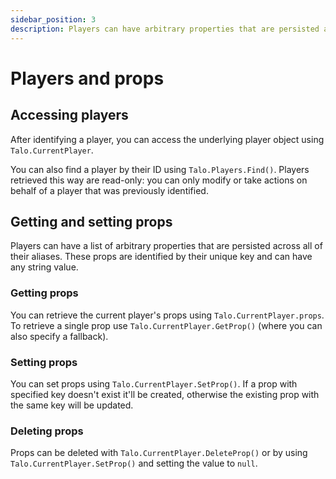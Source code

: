 ```yaml
---
sidebar_position: 3
description: Players can have arbitrary properties that are persisted across all of their aliases and across sessions. Props can be viewed and modified from the dashboard.
---
```


# Players and props

## Accessing players

After identifying a player, you can access the underlying player object using `Talo.CurrentPlayer`.

You can also find a player by their ID using `Talo.Players.Find()`. Players retrieved this way are read-only: you can only modify or take actions on behalf of a player that was previously identified.

## Getting and setting props

Players can have a list of arbitrary properties that are persisted across all of their aliases. These props are identified by their unique key and can have any string value.

### Getting props

You can retrieve the current player's props using `Talo.CurrentPlayer.props`. To retrieve a single prop use `Talo.CurrentPlayer.GetProp()` (where you can also specify a fallback).

### Setting props

You can set props using `Talo.CurrentPlayer.SetProp()`. If a prop with specified key doesn't exist it'll be created, otherwise the existing prop with the same key will be updated.

### Deleting props

Props can be deleted with `Talo.CurrentPlayer.DeleteProp()` or by using `Talo.CurrentPlayer.SetProp()` and setting the value to `null`.
